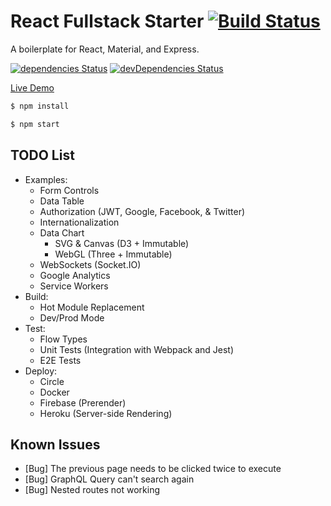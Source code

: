 # React Fullstack Starter [![Build Status](https://circleci.com/gh/Shyam-Chen/React-Fullstack-Starter.png)](https://circleci.com/gh/Shyam-Chen/React-Fullstack-Starter)

A boilerplate for React, Material, and Express.

[![dependencies Status](https://david-dm.org/Shyam-Chen/React-Fullstack-Starter/status.svg)](https://david-dm.org/Shyam-Chen/React-Fullstack-Starter)
[![devDependencies Status](https://david-dm.org/Shyam-Chen/React-Fullstack-Starter/dev-status.svg)](https://david-dm.org/Shyam-Chen/React-Fullstack-Starter?type=dev)

[Live Demo](https://react-by-example.firebaseapp.com/)

```bash
$ npm install
```

```bash
$ npm start
```

## TODO List

* Examples:
  * Form Controls
  * Data Table
  * Authorization (JWT, Google, Facebook, & Twitter)
  * Internationalization
  * Data Chart
    * SVG & Canvas (D3 + Immutable)
    * WebGL (Three + Immutable)
  * WebSockets (Socket.IO)
  * Google Analytics
  * Service Workers
* Build:
  * Hot Module Replacement
  * Dev/Prod Mode
* Test:
  * Flow Types
  * Unit Tests (Integration with Webpack and Jest)
  * E2E Tests
* Deploy:
  * Circle
  * Docker
  * Firebase (Prerender)
  * Heroku (Server-side Rendering)

## Known Issues

* [Bug] The previous page needs to be clicked twice to execute
* [Bug] GraphQL Query can't search again
* [Bug] Nested routes not working
